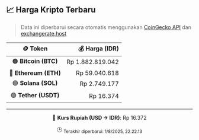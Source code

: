 

<!-- HARGA_KRIPTO -->
## 📈 Harga Kripto Terbaru

> Data ini diperbarui secara otomatis menggunakan [CoinGecko API](https://www.coingecko.com/) dan [exchangerate.host](https://exchangerate.host/)

<div align="center">

| 🪙 Token | 💰 Harga (IDR) |
|:------:|---------------:|
| 🟠 **Bitcoin (BTC)**   | Rp 1.882.819.042 |
| 🔵 **Ethereum (ETH)**  | Rp 59.040.618 |
| 🟣 **Solana (SOL)**    | Rp 2.749.177 |
| 🟢 **Tether (USDT)**   | Rp 16.374 |

---

💱 **Kurs Rupiah (USD → IDR)**: Rp 16.372

🕒 <sub>Terakhir diperbarui: 1/8/2025, 22.22.13</sub>

</div>
<!-- /HARGA_KRIPTO -->